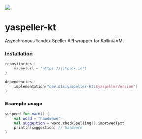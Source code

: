 [![](https://jitpack.io/v/d1snin/yaspeller-kt.svg)](https://jitpack.io/#d1snin/yaspeller-kt)

# yaspeller-kt
Asynchronous Yandex.Speller API wrapper for Kotlin/JVM.

### Installation
```kotlin
repositories {
    maven(url = "https://jitpack.io")
}

dependencies {
    implementation("dev.d1s:yaspeller-kt:$yaspellerVersion")
}
```

### Example usage
```kotlin
suspend fun main() {
    val word = "hawdwawe"
    val suggestion = word.checkSpelling().improvedText
    println(suggestion) // hardware
}
```
